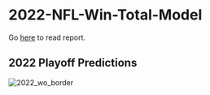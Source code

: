 # 2022-NFL-Win-Total-Model

Go [here](https://rpubs.com/Timboslice003/991908) to read report.

## 2022 Playoff Predictions
![2022_wo_border](https://user-images.githubusercontent.com/105609020/210286541-0f8c21f1-a14a-4c13-9c39-e064d26645fd.png)
